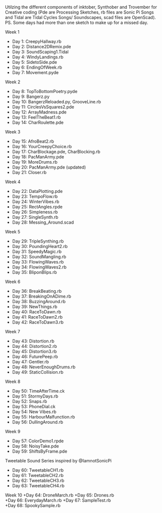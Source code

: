 Utilzing the different components of inktober, Synthober and Trovember for Creative coding (Pde are Processing Sketches, rb files are Sonic Pi Songs and Tidal are Tidal Cycles Songs/ Soundscapes, scad files are OpenScad). PS. Some days had more than one sketch to make up for a missed day.


Week 1
  + Day 1: CreepyHallway.rb	
  + Day 2: Distance2DRemix.pde
  + Day 3: SoundScaping1.Tidal
  + Day 4: WindyLandings.rb
  + Day 5: SidetoSide.pde
  + Day 6: EndingOfWeek.rb
  + Day 7: Movement.pyde
  
Week 2
  + Day 8: TopToBottomPoetry.pyde
  + Day 9: Bangerz.py
  + Day 10: BangerzReloaded.py, GrooveLine.rb
  + Day 11: CirclesVsSquares2.pde
  + Day 12: ArrayMadness.pde
  + Day 13: FeelTheBeat1.rb
  + Day 14: CharRoulette.pde

Week 3
  + Day 15: AfroBeat2.rb
  + Day 16: YourCreepyChoice.rb
  + Day 17: CharBlockage.pde, CharBlocking.rb
  + Day 18: PacManArmy.pde
  + Day 19: MoreDrums.rb
  + Day 20: PacManArmy.pde (updated)
  + Day 21: Closer.rb
  
Week 4
  + Day 22: DataPlotting.pde
  + Day 23: TempoFlow.rb
  + Day 24: WinterVibes.rb
  + Day 25: RectAngles.rpde
  + Day 26: Simpleness.rb
  + Day 27: SingleSynth.rb
  + Day 28: Messing_Around.scad

Week 5
  + Day 29: TripleSynthing.rb
  + Day 30: PoundingHeart2.rb
  + Day 31: SpeedyMagic.rb
  + Day 32: SoundMangling.rb
  + Day 33: FlowingWaves.rb
  + Day 34: FlowingWaves2.rb
  + Day 35: BliponBlips.rb
 
 Week 6
  + Day 36: BreakBeating.rb
  + Day 37: BreakingOnADime.rb
  + Day 38: BuzzingAround.rb
  + Day 39: NewThings.rb
  + Day 40: RaceToDawn.rb
  + Day 41: RaceToDawn2.rb
  + Day 42: RaceToDawn3.rb
  
 Week 7
  + Day 43: Distortion.rb	 
  + Day 44: Distortion2.rb	 
  + Day 45: Distortion3.rb	
  + Day 46: FuturePeep.rb	
  + Day 47: Gentler.rb	
  + Day 48: NeverEnoughDrums.rb	
  + Day 49: StaticCollision.rb
  
 Week 8
  + Day 50: TimeAfterTime.ck	
  + Day 51: StormyDays.rb	
  + Day 52: Snaps.rb	
  + Day 53: PhoneDial.ck	
  + Day 54: New Vibes.rb	
  + Day 55: HarbourMalfunction.rb	
  + Day 56: DullingAround.rb
 
 Week 9
  + Day 57: ColorDemo1.rpde
  + Day 58: NoisyTake.pde
  + Day 59: ShiftsByFrame.pde
  
Tweetable Sound Series inspired by @IamnotSonicPi
  + Day 60: TweetableCH1.rb	
  + Day 61: TweetableCH2.rb	
  + Day 62: TweetableCH3.rb	
  + Day 63: TweetableCH4.rb
  
 Week 10
  +Day 64: DroneMarch.rb
  +Day 65: Drones.rb	
  +Day 66: EverydayMarch.rb	
  +Day 67: SampleTest.rb	
  +Day 68: SpookySample.rb

